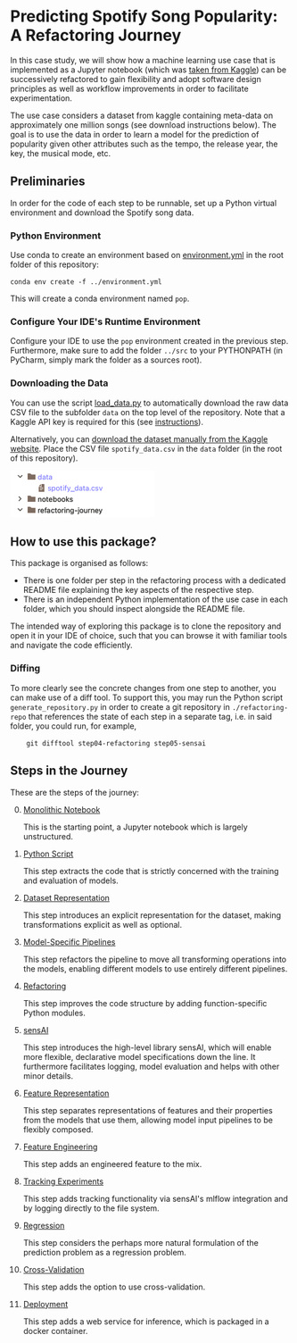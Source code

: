 # Predicting Spotify Song Popularity: A Refactoring Journey

In this case study, we will show how a machine learning use case that is implemented
as a Jupyter notebook (which was [taken from Kaggle]()) can be successively refactored to gain flexibility and
adopt software design principles as well as workflow improvements in order
to facilitate experimentation.

The use case considers a dataset from kaggle containing meta-data on approximately one million songs (see download instructions below).
The goal is to use the data in order to learn a model for the prediction of popularity given other attributes such as the tempo, the release year, the key, the musical mode, etc.

## Preliminaries

In order for the code of each step to be runnable, set up a Python virtual environment
and download the Spotify song data.

### Python Environment

Use conda to create an environment based on [environment.yml](../environment.yml) in the root folder of this repository:

    conda env create -f ../environment.yml

This will create a conda environment named `pop`.

### Configure Your IDE's Runtime Environment

Configure your IDE to use the `pop` environment created in the previous step.
Furthermore, make sure to add the folder `../src` to your PYTHONPATH (in PyCharm, simply
mark the folder as a sources root).

### Downloading the Data

You can use the script [load_data.py](../scripts/load_data.py) to automatically download the raw data CSV file to the subfolder
`data` on the top level of the repository.
Note that a Kaggle API key is required for this (see [instructions](https://www.kaggle.com/docs/api)).

Alternatively, you can [download the dataset manually from the Kaggle website](https://www.kaggle.com/datasets/amitanshjoshi/spotify-1million-tracks).
Place the CSV file `spotify_data.csv` in the `data` folder (in the root of this repository).

![data_folder](res/data_folder.png)

## How to use this package?

This package is organised as follows:
 * There is one folder per step in the refactoring process with a dedicated README file explaining the key aspects of the respective step.
 * There is an independent Python implementation of the use case in each folder, which you should inspect alongside the README file.  

The intended way of exploring this package is to clone the repository and open it in your IDE of choice, 
such that you can browse it with familiar tools and navigate the code efficiently.

### Diffing

To more clearly see the concrete changes from one step to another, you can make use 
of a diff tool. 
To support this, you may run the Python script 
`generate_repository.py` in order to create a git repository in `./refactoring-repo` that references 
the state of each step in a separate tag, i.e. in said folder, you could run, for example,
   
        git difftool step04-refactoring step05-sensai


## Steps in the Journey

These are the steps of the journey:

 0. [Monolithic Notebook](step00-monolithic-notebook/README.md)
   
    This is the starting point, a Jupyter notebook which is largely unstructured.  
   
 1. [Python Script](step01-python-script/README.md)

    This step extracts the code that is strictly concerned with the training and evaluation of models.

 2. [Dataset Representation](step02-dataset-representation/README.md)

    This step introduces an explicit representation for the dataset, making transformations explicit as well as optional.

 3. [Model-Specific Pipelines](step03-model-specific-pipelines/README.md)

    This step refactors the pipeline to move all transforming operations into the models, enabling different models to use entirely different pipelines.

 4. [Refactoring](step04-refactoring/README.md)

    This step improves the code structure by adding function-specific Python modules.

 5. [sensAI](step05-sensai/README.md)

    This step introduces the high-level library sensAI, which will enable more flexible, declarative model specifications down the line.
    It furthermore facilitates logging, model evaluation and helps with other minor details.

 6. [Feature Representation](step06-feature-representation/README.md)

    This step separates representations of features and their properties from the models that use them, allowing
    model input pipelines to be flexibly composed.

 7. [Feature Engineering](step07-feature-engineering/README.md)

    This step adds an engineered feature to the mix.

 8. [Tracking Experiments](step08-tracking-experiments/README.md)

    This step adds tracking functionality via sensAI's mlflow integration and by logging directly to the file system.

 9. [Regression](step09-regression/README.md)

    This step considers the perhaps more natural formulation of the prediction problem as a regression problem.

10. [Cross-Validation](step10-cross-validation/README.md)

    This step adds the option to use cross-validation.

11. [Deployment](step11-deployment/README.md)

    This step adds a web service for inference, which is packaged in a docker container.

